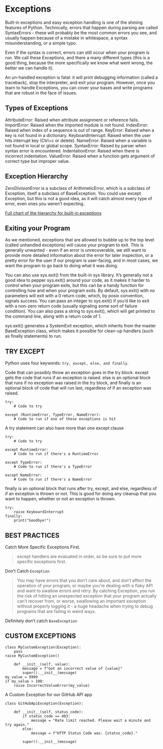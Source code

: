 # Exceptions

Built-in exceptions and easy exception handling is one of the shining features of Python. Technically, errors that happen during parsing are called SyntaxErrors - these will probably be the most common errors you see, and usually happen because of a mistake in whitespace, a syntax misunderstanding, or a simple typo.

Even if the syntax is correct, errors can still occur when your program is run. We call these Exceptions, and there a many different types (this is a good thing, because the more specifically we know what went wrong, the better we can handle it).

An un-handled exception is fatal: it will print debugging information (called a traceback), stop the interpreter, and exit your program. However, once you learn to handle Exceptions, you can cover your bases and write programs that are robust in the face of issues.

## Types of Exceptions

AttributeError:	    Raised when attribute assignment or reference fails.
ImportError:	      Raised when the imported module is not found.
IndexError:	        Raised when index of a sequence is out of range.
KeyError:	          Raised when a key is not found in a dictionary.
KeyboardInterrupt:	Raised when the user hits interrupt key (Ctrl+c or delete).
NameError:	        Raised when a variable is not found in local or global scope.
SyntaxError:	      Raised by parser when syntax error is encountered.
IndentationError:	  Raised when there is incorrect indentation.
ValueError:	        Raised when a function gets argument of correct type but improper value.

## Exception Hierarchy

ZeroDivisionError is a subclass of ArithmeticError, which is a subclass of Exception, itself a subclass of BaseException.
You could use except Exception, but this is not a good idea, as it will catch almost every type of error, even ones you weren’t expecting. 

[Full chart of the hierarchy for built-in exceptions](https://docs.python.org/3/library/exceptions.html#exception-hierarchy)

## Exiting your Program

As we mentioned, exceptions that are allowed to bubble up to the top level (called unhandled exceptions) will cause your program to exit. This is generally unwanted - even if an error is unrecoverable, we still want to provide more detailed information about the error for later inspection, or a pretty error for the user if our program is user-facing, and in most cases, we want the program to go back to doing what it was doing.

You can also use sys.exit() from the built-in sys library. It’s generally not a good idea to pepper sys.exit() around your code, as it makes it harder to control when your program exits, but this can be a handy function for controlling how and when your program exits. By default, sys.exit() with no parameters will exit with a 0 return code, which, by posix convention, signals success. You can pass an integer to sys.exit() if you’d like to exit with a non-zero return code (usually signaling some sort of failure condition). You can also pass a string to sys.exit(), which will get printed to the command line, along with a return code of 1.

sys.exit() generates a SystemExit exception, which inherits from the master BaseException class, which makes it possible for clean-up handlers (such as finally statements) to run.

## TRY EXCEPT

Python uses four keywords: `try, except, else, and finally`. 

Code that can possibly throw an exception goes in the try block. except gets the code that runs if an exception is raised. else is an optional block that runs if no exception was raised in the try block, and finally is an optional block of code that will run last, regardless of if an exception was raised. 

```
try:
    # Code to try

except (RuntimeError, TypeError, NameError):
    # Code to run if one of these exceptions is hit
```

A try statement can also have more than one except clause
```
try:
    # Code to try

except RuntimeError:
    # Code to run if there's a RuntimeError

except TypeError:
    # Code to run if there's a TypeError

except NameError:
    # Code to run if there's a NameError
```

finally is an optional block that runs after try, except, and else, regardless of if an exception is thrown or not. This is good for doing any cleanup that you want to happen, whether or not an exception is thrown.
```
try:
    raise KeyboardInterrupt
finally:
    print("Goodbye!")
```

## BEST PRACTICES

Catch More Specific Exceptions First.
> except handlers are evaluated in order, so be sure to put more specific exceptions first.

Don’t Catch `Exception`
> You may have errors that you don’t care about, and don’t affect the operation of your program, or maybe you’re dealing with a flaky API and want to swallow errors and retry.
> By catching Exception, you run the risk of hitting an unexpected exception that your program actually can’t recover from, or worse, swallowing an important exception without properly logging it - a huge headache when trying to debug programs that are failing in weird ways.

Definitely don’t catch `BaseException`

## CUSTOM EXCEPTIONS

```
class MyCustomException(Exception):
    pass
raise MyCustomException()
```

```
    def __init__(self, value):
        message = f"Got an incorrect value of {value}"
        super().__init__(message)
my_value = 9999
if my_value > 100:
    raise IncorrectValueError(my_value)
```

A Custom Exception for our GitHub API app
```
class GitHubApiException(Exception):

    def __init__(self, status_code):
        if status_code == 403:
            message = "Rate limit reached. Please wait a minute and try again."
        else:
            message = f"HTTP Status Code was: {status_code}."

        super().__init__(message)
```